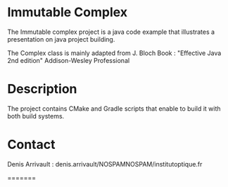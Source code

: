 Immutable Complex
=================

The Immutable complex project is a java code example that illustrates a presentation on java project building.

The Complex class is mainly adapted from J. Bloch Book : "Effective Java 2nd edition" Addison-Wesley Professional

Description
===========

The project contains CMake and Gradle scripts that enable to build it with both build systems.

Contact
=======

Denis Arrivault : denis.arrivault/NOSPAM<AT>NOSPAM/institutoptique.fr


=======
